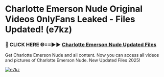 # Charlotte Emerson Nude Original Videos 0nlyFans Leaked - Files Updated! (e7kz)

<h3>🔴 CLICK HERE 🌐==►► <a href="https://tinyurl.com/yrmya6cz" rel="nofollow">Charlotte Emerson Nude Updated Files</a></h3>

Get Charlotte Emerson Nude and all content. Now you can access all videos and pictures of Charlotte Emerson Nude. New Updated Files 2025!

[![e7kz](https://i.imgur.com/FMdXYCs.gif)](https://tinyurl.com/yrmya6cz)
